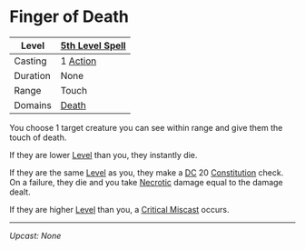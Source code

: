 # Finger of Death

| Level    | [5th Level Spell](5th%20Level%20Spells.md)          |
| -------- | --------------------------------------------------- |
| Casting  | 1 [Action](../../../../Game%20Procedures/Core%20Procedures/Action.md) |
| Duration | None                                                |
| Range    | Touch                                               |
| Domains  | [Death](../../Spell%20Domains/Death.md)          |

You choose 1 target creature you can see within range and give them the touch of death.

If they are lower [Level](../../../../Player%20Characters/Derived%20Statistics/Level.md) than you, they instantly die.

If they are the same [Level](../../../../Player%20Characters/Derived%20Statistics/Level.md) as you, they make a [DC](../../../../Game%20Procedures/Core%20Procedures/DC.md) 20 [Constitution](../../../../Player%20Characters/The%20Ability%20Scores/Constitution.md) check. On a failure, they die and you take [Necrotic](../../../../Game%20Procedures/Combat/Damage%20Types/Necrotic.md) damage equal to the damage dealt.

If they are higher [Level](../../../../Player%20Characters/Derived%20Statistics/Level.md) than you, a [Critical Miscast](../../../../Game%20Procedures/Die%20Rolling%20Mechanics/Critical%20Miscast.md) occurs.

---
*Upcast: None*
